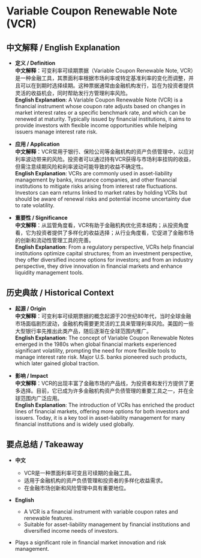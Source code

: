 # Variable Coupon Renewable Note (VCR)

## 中文解释 / English Explanation

* **定义 / Definition**  
  **中文解释**：可变利率可续期票据（Variable Coupon Renewable Note, VCR）是一种金融工具，其票面利率根据市场利率或特定基准利率的变化而调整，并且可以在到期时选择续期。这种票据通常由金融机构发行，旨在为投资者提供灵活的收益机会，同时帮助发行方管理利率风险。  
  **English Explanation**: A Variable Coupon Renewable Note (VCR) is a financial instrument whose coupon rate adjusts based on changes in market interest rates or a specific benchmark rate, and which can be renewed at maturity. Typically issued by financial institutions, it aims to provide investors with flexible income opportunities while helping issuers manage interest rate risk.

* **应用 / Application**  
  **中文解释**：VCR常用于银行、保险公司等金融机构的资产负债管理中，以应对利率波动带来的风险。投资者可以通过持有VCR获得与市场利率挂钩的收益，但需注意续期风险和利率波动可能导致的收益不确定性。  
  **English Explanation**: VCRs are commonly used in asset-liability management by banks, insurance companies, and other financial institutions to mitigate risks arising from interest rate fluctuations. Investors can earn returns linked to market rates by holding VCRs but should be aware of renewal risks and potential income uncertainty due to rate volatility.

* **重要性 / Significance**  
  **中文解释**：从监管角度看，VCR有助于金融机构优化资本结构；从投资角度看，它为投资者提供了多样化的收益选择；从行业角度看，它促进了金融市场的创新和流动性管理工具的完善。  
  **English Explanation**: From a regulatory perspective, VCRs help financial institutions optimize capital structures; from an investment perspective, they offer diversified income options for investors; and from an industry perspective, they drive innovation in financial markets and enhance liquidity management tools.

## 历史典故 / Historical Context

* **起源 / Origin**  
  **中文解释**：可变利率可续期票据的概念起源于20世纪80年代，当时全球金融市场面临剧烈波动，金融机构需要更灵活的工具来管理利率风险。美国的一些大型银行率先推出此类产品，随后逐渐在全球范围内推广。  
  **English Explanation**: The concept of Variable Coupon Renewable Notes emerged in the 1980s when global financial markets experienced significant volatility, prompting the need for more flexible tools to manage interest rate risk. Major U.S. banks pioneered such products, which later gained global traction.

* **影响 / Impact**  
  **中文解释**：VCR的出现丰富了金融市场的产品线，为投资者和发行方提供了更多选择。目前，它已成为许多金融机构资产负债管理的重要工具之一，并在全球范围内广泛应用。  
  **English Explanation**: The introduction of VCRs has enriched the product lines of financial markets, offering more options for both investors and issuers. Today, it is a key tool in asset-liability management for many financial institutions and is widely used globally.

## 要点总结 / Takeaway

* **中文**  
  - VCR是一种票面利率可变且可续期的金融工具。  
  - 适用于金融机构的资产负债管理和投资者的多样化收益需求。  
  - 在金融市场创新和风险管理中具有重要地位。

* **English**  
  - A VCR is a financial instrument with variable coupon rates and renewable features.  
  - Suitable for asset-liability management by financial institutions and diversified income needs of investors.  
- Plays a significant role in financial market innovation and risk management.